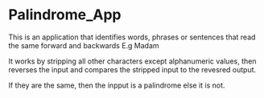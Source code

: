 # Palindrome_App
This is an application that identifies words, phrases or sentences that read the same forward and backwards
E.g Madam

It works by stripping all other characters except alphanumeric values, then reverses the input and compares the stripped input to the revesred output.

If they are the same, then the inpput is a palindrome else it is not.
